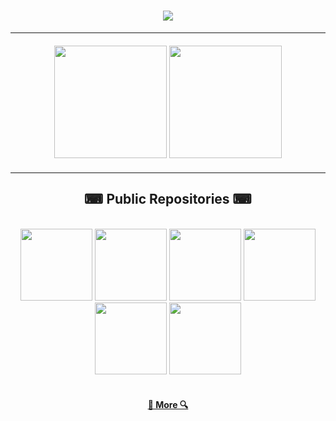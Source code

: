 <h1 align="center">
  <img src="https://readme-typing-svg.herokuapp.com/?lines=Hello;I+am+Zastinian&color=FFFFFF&center=true&size=30&font=Rubik+80s+Fade" />
</h1>

<hr />
<div width="100%" style="margin: 20px" align="center">
  <img
    height="180"
    src="https://github-readme-stats.vercel.app/api?username=zastinian&show_icons=true&theme=react&count_private=true&border_color=61dafb&border_radius=10"
  />
  <img
    height="180"
    src="https://github-readme-stats.vercel.app/api/top-langs/?username=zastinian&layout=compact&theme=react&langs_count=8&border_color=61dafb&border_radius=10"
  />
</div>
<hr />

<h2 align="center" style="font-family: Rubik 80s Fade">⌨ Public Repositories ⌨</h2>

<br />
<div width="100%" align="center">
  <a align="left" href="https://github.com/Zastinian/Discord-Bot-Template" title="Discord-Bot-Template"
    ><img
      height="115"
      src="https://github-readme-stats.vercel.app/api/pin/?username=Zastinian&repo=Discord-Bot-Template&theme=react&border_color=61dafb&border_radius=10"
  /></a>
  <a align="right" href="https://github.com/Zastinian/esmile-useful" title="esmile-useful"
    ><img
      height="115"
      src="https://github-readme-stats.vercel.app/api/pin/?username=Zastinian&repo=esmile-useful&theme=react&border_color=61dafb&border_radius=10"
  /></a>
  <a align="left" href="https://github.com/Zastinian/eseggs" title="eseggs"
    ><img
      height="115"
      src="https://github-readme-stats.vercel.app/api/pin/?username=Zastinian&repo=eseggs&theme=react&border_color=61dafb&border_radius=10"
  /></a>
  <a align="right" href="https://github.com/Zastinian/EsmileBilling" title="EsmileBilling"
    ><img
      height="115"
      src="https://github-readme-stats.vercel.app/api/pin/?username=Zastinian&repo=EsmileBilling&theme=react&border_color=61dafb&border_radius=10"
  /></a>
  <a align="left" href="https://github.com/Zastinian/Esmile-Builders" title="Esmile-Builders"
    ><img
      height="115"
      src="https://github-readme-stats.vercel.app/api/pin/?username=Zastinian&repo=Esmile-Builders&theme=react&border_color=61dafb&border_radius=10"
  /></a>
  <a align="right" href="https://github.com/Zastinian/esmile.db" title="esmile.db"
    ><img
      height="115"
      src="https://github-readme-stats.vercel.app/api/pin/?username=Zastinian&repo=esmile.db&theme=react&border_color=61dafb&border_radius=10"
  /></a>
</div>

<br />

<h4 align="center">
  <a href="https://github.com/Zastinian?tab=repositories" title="Show Repositories">🔎 More 🔍</a>
</h4>
